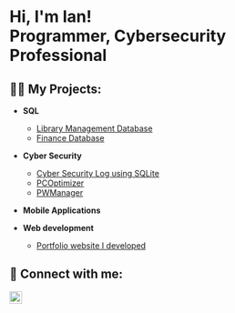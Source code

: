 <h1>Hi, I'm Ian! <br/><a >Programmer</a>, <a >Cybersecurity Professional</a></h1>

<h2>👨‍💻 My Projects:</h2>

- <b>SQL</b>
  - [Library Management Database](https://github.com/Icklin/Library-Management)
  - [Finance Database](https://github.com/Icklin/Finance)
  
- <b>Cyber Security</b>
  - [Cyber Security Log using SQLite](https://github.com/Icklin/sqlite3)
  - [PCOptimizer](https://github.com/Icklin/PCOptimizer)
  - [PWManager](https://github.com/Icklin/PWmanager1)
 
- <b>Mobile Applications</b>

- <b>Web development</b>
  - [Portfolio website I developed](https://github.com/Icklin/Portfolio)

<h2> 🤳 Connect with me:</h2>

[<img align="left" alt="JoshMadakor | LinkedIn" width="22px" src="https://cdn.jsdelivr.net/npm/simple-icons@v3/icons/linkedin.svg" />][linkedin]

[linkedin]: https://www.linkedin.com/in/ian-klingenberg-671078224/

<!--

Here are some ideas to get you started:

- 🔭 I’m currently working on ...
- 🌱 I’m currently learning ...
- 👯 I’m looking to collaborate on ...
- 🤔 I’m looking for help with ...
- 💬 Ask me about ...
- 📫 How to reach me: ...
- 😄 Pronouns: ...
- ⚡ Fun fact: ...
-->
